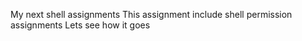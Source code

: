 My next shell assignments
This assignment include shell permission assignments
Lets see how it goes
